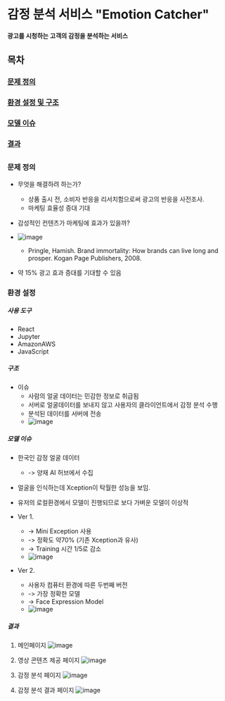 # 감정 분석 서비스 "Emotion Catcher"

#### 광고를 시청하는 고객의 감정을 분석하는 서비스

##

## 목차
### [문제 정의](#문제-정의)
### [환경 설정 및 구조](#환경-설정-및-구조)
### [모델 이슈](#모델-이슈)
### [결과](#모델-이슈)
####
####
####
####
####
####
####
####
####
####
####
####
####
####
####
##

### 문제 정의 
- 무엇을 해결하려 하는가?
   - 상품 출시 전, 소비자 반응을 리서치함으로써 광고의 반응을 사전조사.
   - 마케팅 효율성 증대 기대
 
- 감성적인 컨텐츠가 마케팅에 효과가 있을까?
- ![image](https://user-images.githubusercontent.com/19571027/160348486-3a29dd8c-e68a-4dec-8875-d7810ea6ce8a.png)
    - Pringle, Hamish. Brand immortality: How brands can live long and prosper. Kogan Page Publishers, 2008.
- 약 15% 광고 효과 증대를 기대할 수 있음

### 환경 설정

##### 사용 도구
- React
- Jupyter
- AmazonAWS
- JavaScript

##### 구조
- 이슈
    - 사람의 얼굴 데이터는 민감한 정보로 취급됨
    - 서버로 얼굴데이터를 보내지 않고 사용자의 클라이언트에서 감정 분석 수행
    - 분석된 데이터를 서버에 전송
    - ![image](https://user-images.githubusercontent.com/19571027/160350661-54d4d00e-18bb-48f4-a5bc-73f4212452d0.png)

##### 모델 이슈
- 한국인 감정 얼굴 데이터
   - -> 양재 AI 허브에서 수집
- 얼굴을 인식하는데 Xception이 탁월한 성능을 보임.
- 유저의 로컬환경에서 모델이 진행되므로 보다 가벼운 모델이 이상적
- Ver 1.
   - -> Mini Exception 사용
   - -> 정확도 약70% (기존 Xception과 유사) 
   - -> Training 시간 1/5로 감소
   - ![image](https://user-images.githubusercontent.com/19571027/160360813-d05acb99-5a78-43e4-896f-8c61c39fffc5.png)

- Ver 2.
   - 사용자 컴퓨터 환경에 따른 두번째 버전
   - -> 가장 정확한 모델
   - -> Face Expression Model
   - ![image](https://user-images.githubusercontent.com/19571027/160361674-1dc9c284-fe02-40cd-98b7-55eb6f80d77f.png)

##### 결과

1. 메인페이지
 ![image](https://user-images.githubusercontent.com/19571027/160361948-611c1ace-6847-4957-a90a-c16a2374a764.png)

2. 영상 콘텐츠 제공 페이지 
![image](https://user-images.githubusercontent.com/19571027/160362030-becb3f66-6562-45e0-b9de-9cc8a7d283f3.png)

3. 감정 분석 페이지
![image](https://user-images.githubusercontent.com/19571027/160362087-4fede351-1dbe-41cb-b3dd-ceaae2353614.png)

4. 감정 분석 결과 페이지
![image](https://user-images.githubusercontent.com/19571027/160362481-ae781ff5-ae58-4df3-93d9-85b3ac1626d6.png)





